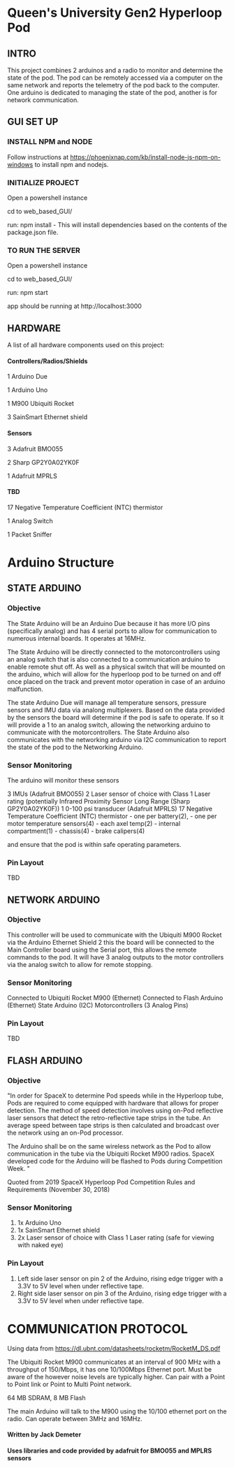# Queen's University Gen2 Hyperloop Pod

## INTRO ##
This project combines 2 arduinos and a radio to monitor and determine the state of the pod. The pod can be remotely accessed
via a computer on the same network and reports the telemetry of the pod back to the computer. One arduino is dedicated to managing
the state of the pod, another is for network communication.

## GUI SET UP ##
### INSTALL NPM and NODE ###
Follow instructions at https://phoenixnap.com/kb/install-node-js-npm-on-windows to install npm and nodejs.

### INITIALIZE PROJECT ###
Open a powershell instance

cd to web_based_GUI/

run: npm install - This will install dependencies based on the contents of the package.json file.

### TO RUN THE SERVER ###
Open a powershell instance

cd to web_based_GUI/

run: npm start

app should be running at http://localhost:3000

## HARDWARE ##
A list of all hardware components used on this project:
#### Controllers/Radios/Shields ####
1	Arduino Due

1	Arduino Uno

1	M900 Ubiquiti Rocket

3	SainSmart Ethernet shield
#### Sensors ####
3	Adafruit BMO055

2	Sharp GP2Y0A02YK0F

1	Adafruit MPRLS
#### TBD ####
17	Negative Temperature Coefficient (NTC) thermistor

1	Analog Switch

1 	Packet Sniffer

# Arduino Structure #

## STATE ARDUINO ##

### Objective ###

The State Arduino will be an Arduino Due because it has more I/O pins (specifically analog) and has 4 serial ports to 
allow for communication to numerous internal boards. It operates at 16MHz.

The State Arduino will be directly connected to the motorcontrollers using an analog switch that is also connected to a 
communication arduino to enable remote shut off. As well as a physical switch that will be mounted on the arduino, which 
will allow for the hyperloop pod to be turned on and off once placed on the track and prevent motor operation in case of 
an arduino malfunction. 

The state Arduino Due will manage all temperature sensors, pressure sensors and IMU data via analong multiplexers. Based 
on the data provided by the sensors the board will determine if the pod is safe to operate. If so it will provide a 1 to 
an analog switch, allowing the networking arduino to communicate with the motorcontrollers. The State Arduino also
communicates with the networking arduino via I2C communication to report the state of the pod to the Networking Arduino.

### Sensor Monitoring ###

The arduino will monitor these sensors

3 IMUs (Adafruit BMO055)
2 Laser sensor of choice with Class 1 Laser rating (potentially Infrared Proximity Sensor Long Range (Sharp GP2Y0A02YK0F)) 
1 0-100 psi transducer (Adafruit MPRLS)
17 Negative Temperature Coefficient (NTC) thermistor 
	- one per battery(2), 
	- one per motor temperature sensors(4)
	- each axel temp(2)
	- internal compartment(1)
	- chassis(4)
	- brake calipers(4) 

and ensure that the pod is within safe operating parameters.

### Pin Layout ###

TBD

## NETWORK ARDUINO ##

### Objective ###

This controller will be used to communicate with the Ubiquiti M900 Rocket via the Arduino Ethernet Shield 2 this the board 
will be connected to the Main Controller board using the Serial port, this allows the remote commands to the pod. It will 
have 3 analog outputs to the motor controllers via the analog switch to allow for remote stopping.

### Sensor Monitoring ###

Connected to Ubiquiti Rocket M900 (Ethernet)
Connected to Flash Arduino (Ethernet)
State Arduino (I2C)
Motorcontrollers (3 Analog Pins)

### Pin Layout ###

TBD

## FLASH ARDUINO ##

### Objective ###

"In order for SpaceX to determine Pod speeds while in the Hyperloop tube, Pods are required to come equipped with hardware 
that allows for proper detection. The method of speed detection involves using on-Pod reflective laser sensors that detect 
the retro-reflective tape strips in the tube. An average speed between tape strips is then calculated and broadcast over 
the network using an on-Pod processor. 

The Arduino shall be on the same wireless network as the Pod to allow communication in the tube via the Ubiquiti Rocket M900 radios. 
SpaceX developed code for the Arduino will be flashed to Pods during Competition Week. "

Quoted from 2019 SpaceX Hyperloop Pod Competition Rules and Requirements (November 30, 2018)
 
### Sensor Monitoring ###

1. 1x Arduino Uno 
2. 1x SainSmart Ethernet shield  
3. 2x Laser sensor of choice with Class 1 Laser rating (safe for viewing with naked eye) 

### Pin Layout ###

1. Left side laser sensor on pin 2 of the Arduino, rising edge trigger with a 3.3V to 5V level when under reflective tape. 
2. Right side laser sensor on pin 3 of the Arduino, rising edge trigger with a 3.3V to 5V level when under reflective tape.

# COMMUNICATION PROTOCOL #

Using data from https://dl.ubnt.com/datasheets/rocketm/RocketM_DS.pdf

The Ubiquiti Rocket M900 communicates at an interval of 900 MHz with a throughput of 150/Mbps, it has one 10/100Mbps 
Ethernet port. Must be aware of the however noise levels are typically higher. Can pair with a Point to Point link or 
Point to Multi Point network.

64 MB SDRAM, 8 MB Flash

The main Arduino will talk to the M900 using the 10/100 ethernet port on the radio.
Can operate between 3MHz and 16MHz.



#### Written by Jack Demeter ####
#### Uses libraries and code provided by adafruit for BMO055 and MPLRS sensors ####
